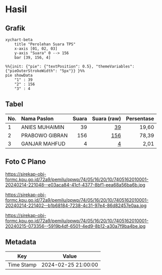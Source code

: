 # Hasil

## Grafik

```mermaid
xychart-beta
    title "Perolehan Suara TPS"
    x-axis [01, 02, 03]
    y-axis "Suara" 0 --> 156
    bar [39, 156, 4]
```

```mermaid
%%{init: {"pie": {"textPosition": 0.5}, "themeVariables": {"pieOuterStrokeWidth": "5px"}} }%%
pie showData
    "1" : 39
    "2" : 156
    "3" : 4
```

## Tabel

| No. | Nama Paslon    | Suara | Suara (raw) | Persentase |
|:--- |:-------------- | -----:| -----------:| ----------:|
| 1   | ANIES MUHAIMIN | 39    | [39][p-1]   | 19,60      |
| 2   | PRABOWO GIBRAN | 156   | [156][p-2]  | 78,39      |
| 3   | GANJAR MAHFUD  | 4     | [4][p-3]    | 2,01       |


[p-1]: https://github.com/gigit-pemilu/pemilu-2024-74-sulawesi-tenggara/blob/main/pilpres/hitung-suara/sub/74-sulawesi-tenggara/sub/05-konawe-selatan/sub/16-moramo-utara/sub/2010-mata-lamokula/sub/001-tps/sub/paslon-1.txt
[p-2]: https://github.com/gigit-pemilu/pemilu-2024-74-sulawesi-tenggara/blob/main/pilpres/hitung-suara/sub/74-sulawesi-tenggara/sub/05-konawe-selatan/sub/16-moramo-utara/sub/2010-mata-lamokula/sub/001-tps/sub/paslon-2.txt
[p-3]: https://github.com/gigit-pemilu/pemilu-2024-74-sulawesi-tenggara/blob/main/pilpres/hitung-suara/sub/74-sulawesi-tenggara/sub/05-konawe-selatan/sub/16-moramo-utara/sub/2010-mata-lamokula/sub/001-tps/sub/paslon-3.txt

## Foto C Plano

https://sirekap-obj-formc.kpu.go.id/72a9/pemilu/ppwp/74/05/16/20/10/7405162010001-20240214-221048--e03aca84-41cf-4377-8bf1-eea68a56ba6b.jpg

https://sirekap-obj-formc.kpu.go.id/72a9/pemilu/ppwp/74/05/16/20/10/7405162010001-20240214-221402--b1b68184-7238-4c31-97e4-86d82457e0aa.jpg

https://sirekap-obj-formc.kpu.go.id/72a9/pemilu/ppwp/74/05/16/20/10/7405162010001-20240215-073356--5919b4df-6501-4ed9-8b12-a30a7f9ba4be.jpg


## Metadata

| Key        | Value               |
| ---------- | ------------------- |
| Time Stamp | 2024-02-25 21:00:00 |



